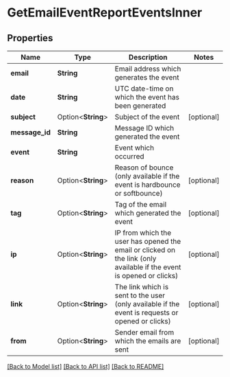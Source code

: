 # GetEmailEventReportEventsInner

## Properties

Name | Type | Description | Notes
------------ | ------------- | ------------- | -------------
**email** | **String** | Email address which generates the event | 
**date** | **String** | UTC date-time on which the event has been generated | 
**subject** | Option<**String**> | Subject of the event | [optional]
**message_id** | **String** | Message ID which generated the event | 
**event** | **String** | Event which occurred | 
**reason** | Option<**String**> | Reason of bounce (only available if the event is hardbounce or softbounce) | [optional]
**tag** | Option<**String**> | Tag of the email which generated the event | [optional]
**ip** | Option<**String**> | IP from which the user has opened the email or clicked on the link (only available if the event is opened or clicks) | [optional]
**link** | Option<**String**> | The link which is sent to the user (only available if the event is requests or opened or clicks) | [optional]
**from** | Option<**String**> | Sender email from which the emails are sent | [optional]

[[Back to Model list]](../README.md#documentation-for-models) [[Back to API list]](../README.md#documentation-for-api-endpoints) [[Back to README]](../README.md)


